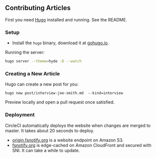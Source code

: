
## Contributing Articles

First you need [Hugo](http://gohugo.io/) installed and running. See the README.

### Setup

* Install the `hugo` binary, download it at [gohugo.io](http://gohugo.io/).

Running the server:

```bash
hugo server --theme=hyde -D --watch
```

### Creating a New Article

Hugo can create a new post for you:

```console
hugo new post/interview-joe-smith.md  --kind=interview
```

Preview locally and open a pull request once satisfied.

### Deployment

CircleCI automatically deploys the website when changes are merged to master. It takes about 20 seconds to deploy.

* [origin.fsnotify.org](http://origin.fsnotify.org/) is a website endpoint on Amazon S3.
* [fsnotify.org](https://fsnotify.org/) is edge-cached on Amazon CloudFront and secured with SNI. It can take a while to update.

